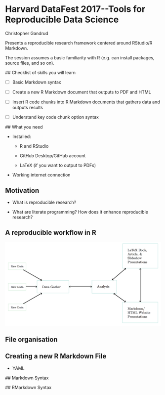 # Harvard DataFest 2017--Tools for Reproducible Data Science

Christopher Gandrud

Presents a reproducible research framework centered around RStudio/R Markdown.

The session assumes a basic familiarity with R (e.g. can install packages, source files, and so on).

## Checklist of skills you will learn

- [ ] Basic Markdown syntax

- [ ] Create a new R Markdown document that outputs to PDF and HTML

- [ ] Insert R code chunks into R Markdown documents that gathers data and outputs results

- [ ] Understand key code chunk option syntax

## What you need

- Installed:

    + R and RStudio

    + GitHub Desktop/GitHub account

    + LaTeX (if you want to output to PDFs)

- Working internet connection

## Motivation

- What is reproducible research?

- What are literate programming? How does it enhance reproducible research?

## A reproducible workflow in R

![reproducible-workflow](img/rep_workflow.png)

## File organisation

## Creating a new R Markdown File

- YAML

## Markdown Syntax

## RMarkdown Syntax
